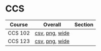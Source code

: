 # CCS

| Course | Overall | Section |
| ------ | ------- | ------- |
| CCS 102 | [csv](https://github.com/UCSD-Historical-Enrollment-Data/2023Winter/blob/main/overall/CCS%20102.csv), [png](https://raw.githubusercontent.com/UCSD-Historical-Enrollment-Data/2023Winter/main/plot_overall/CCS%20102.png), [wide](https://raw.githubusercontent.com/UCSD-Historical-Enrollment-Data/2023Winter/main/plot_overall_wide/CCS%20102.png) |  |
| CCS 123 | [csv](https://github.com/UCSD-Historical-Enrollment-Data/2023Winter/blob/main/overall/CCS%20123.csv), [png](https://raw.githubusercontent.com/UCSD-Historical-Enrollment-Data/2023Winter/main/plot_overall/CCS%20123.png), [wide](https://raw.githubusercontent.com/UCSD-Historical-Enrollment-Data/2023Winter/main/plot_overall_wide/CCS%20123.png) |  |
